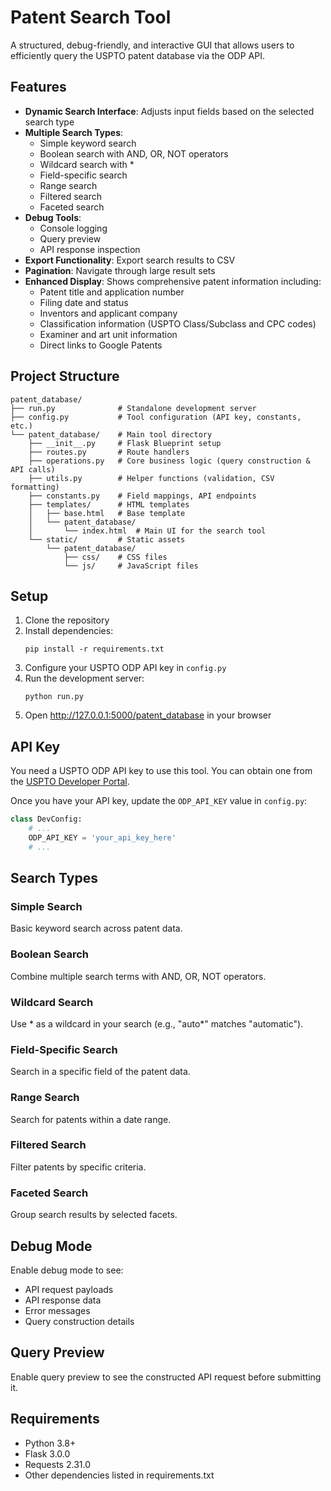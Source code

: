 # Patent Search Tool

A structured, debug-friendly, and interactive GUI that allows users to efficiently query the USPTO patent database via the ODP API.

## Features

- **Dynamic Search Interface**: Adjusts input fields based on the selected search type
- **Multiple Search Types**:
  - Simple keyword search
  - Boolean search with AND, OR, NOT operators
  - Wildcard search with *
  - Field-specific search
  - Range search
  - Filtered search
  - Faceted search
- **Debug Tools**:
  - Console logging
  - Query preview
  - API response inspection
- **Export Functionality**: Export search results to CSV
- **Pagination**: Navigate through large result sets
- **Enhanced Display**: Shows comprehensive patent information including:
  - Patent title and application number
  - Filing date and status
  - Inventors and applicant company
  - Classification information (USPTO Class/Subclass and CPC codes)
  - Examiner and art unit information
  - Direct links to Google Patents

## Project Structure

```
patent_database/  
├── run.py              # Standalone development server  
├── config.py           # Tool configuration (API key, constants, etc.)  
└── patent_database/    # Main tool directory  
    ├── __init__.py     # Flask Blueprint setup  
    ├── routes.py       # Route handlers  
    ├── operations.py   # Core business logic (query construction & API calls)  
    ├── utils.py        # Helper functions (validation, CSV formatting)
    ├── constants.py    # Field mappings, API endpoints
    ├── templates/      # HTML templates  
    │   ├── base.html   # Base template  
    │   └── patent_database/  
    │       └── index.html  # Main UI for the search tool  
    └── static/         # Static assets
        └── patent_database/
            ├── css/    # CSS files
            └── js/     # JavaScript files
```

## Setup

1. Clone the repository
2. Install dependencies:
   ```
   pip install -r requirements.txt
   ```
3. Configure your USPTO ODP API key in `config.py`
4. Run the development server:
   ```
   python run.py
   ```
5. Open http://127.0.0.1:5000/patent_database in your browser

## API Key

You need a USPTO ODP API key to use this tool. You can obtain one from the [USPTO Developer Portal](https://developer.uspto.gov/).

Once you have your API key, update the `ODP_API_KEY` value in `config.py`:

```python
class DevConfig:
    # ...
    ODP_API_KEY = 'your_api_key_here'
    # ...
```

## Search Types

### Simple Search
Basic keyword search across patent data.

### Boolean Search
Combine multiple search terms with AND, OR, NOT operators.

### Wildcard Search
Use * as a wildcard in your search (e.g., "auto*" matches "automatic").

### Field-Specific Search
Search in a specific field of the patent data.

### Range Search
Search for patents within a date range.

### Filtered Search
Filter patents by specific criteria.

### Faceted Search
Group search results by selected facets.

## Debug Mode

Enable debug mode to see:
- API request payloads
- API response data
- Error messages
- Query construction details

## Query Preview

Enable query preview to see the constructed API request before submitting it.

## Requirements

- Python 3.8+
- Flask 3.0.0
- Requests 2.31.0
- Other dependencies listed in requirements.txt